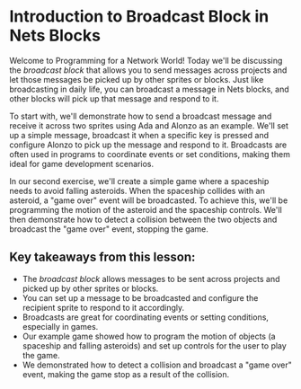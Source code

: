 # Introduction to Broadcast Block in Nets Blocks

Welcome to Programming for a Network World! Today we'll be discussing the *broadcast block* that allows you to send messages across projects and let those messages be picked up by other sprites or blocks. Just like broadcasting in daily life, you can broadcast a message in Nets blocks, and other blocks will pick up that message and respond to it.

To start with, we'll demonstrate how to send a broadcast message and receive it across two sprites using Ada and Alonzo as an example. We'll set up a simple message, broadcast it when a specific key is pressed and configure Alonzo to pick up the message and respond to it. Broadcasts are often used in programs to coordinate events or set conditions, making them ideal for game development scenarios.

In our second exercise, we'll create a simple game where a spaceship needs to avoid falling asteroids. When the spaceship collides with an asteroid, a "game over" event will be broadcasted. To achieve this, we'll be programming the motion of the asteroid and the spaceship controls. We'll then demonstrate how to detect a collision between the two objects and broadcast the "game over" event, stopping the game.

## Key takeaways from this lesson:

* The *broadcast block* allows messages to be sent across projects and picked up by other sprites or blocks.
* You can set up a message to be broadcasted and configure the recipient sprite to respond to it accordingly.
* Broadcasts are great for coordinating events or setting conditions, especially in games.
* Our example game showed how to program the motion of objects (a spaceship and falling asteroids) and set up controls for the user to play the game.
* We demonstrated how to detect a collision and broadcast a "game over" event, making the game stop as a result of the collision.